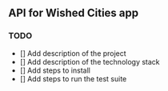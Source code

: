 ## API for Wished Cities app
### TODO
- [] Add description of the project
- [] Add description of the technology stack
- [] Add steps to install
- [] Add steps to run the test suite
